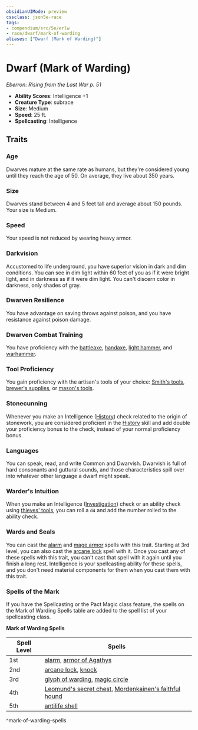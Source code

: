 ```yaml
---
obsidianUIMode: preview
cssclass: json5e-race
tags:
- compendium/src/5e/erlw
- race/dwarf/mark-of-warding
aliases: ["Dwarf (Mark of Warding)"]
---
```


# Dwarf (Mark of Warding)
*Eberron: Rising from the Last War p. 51*

- **Ability Scores**: Intelligence +1
- **Creature Type**: subrace
- **Size**: Medium
- **Speed**: 25 ft.
- **Spellcasting**: Intelligence


## Traits

### Age

Dwarves mature at the same rate as humans, but they're considered young until they reach the age of 50. On average, they live about 350 years.

### Size

Dwarves stand between 4 and 5 feet tall and average about 150 pounds. Your size is Medium.

### Speed

Your speed is not reduced by wearing heavy armor.

### Darkvision

Accustomed to life underground, you have superior vision in dark and dim conditions. You can see in dim light within 60 feet of you as if it were bright light, and in darkness as if it were dim light. You can't discern color in darkness, only shades of gray.

### Dwarven Resilience

You have advantage on saving throws against poison, and you have resistance against poison damage.

### Dwarven Combat Training

You have proficiency with the [battleaxe](battleaxe.md#), [handaxe](handaxe.md#), [light hammer](light-hammer.md#), and [warhammer](warhammer.md#).

### Tool Proficiency

You gain proficiency with the artisan's tools of your choice: [Smith's tools](smiths-tools.md#), [brewer's supplies](brewers-supplies.md#), or [mason's tools](masons-tools.md#).

### Stonecunning

Whenever you make an Intelligence ([History](../../5e-rules/skills.md##History)) check related to the origin of stonework, you are considered proficient in the [History](../../5e-rules/skills.md##History) skill and add double your proficiency bonus to the check, instead of your normal proficiency bonus.

### Languages

You can speak, read, and write Common and Dwarvish. Dwarvish is full of hard consonants and guttural sounds, and those characteristics spill over into whatever other language a dwarf might speak.

### Warder's Intuition

When you make an Intelligence ([Investigation](../../5e-rules/skills.md##Investigation)) check or an ability check using [thieves' tools](thieves-tools.md#), you can roll a `d4` and add the number rolled to the ability check.

### Wards and Seals

You can cast the [alarm](../spells/alarm.md#) and [mage armor](../spells/mage-armor.md#) spells with this trait. Starting at 3rd level, you can also cast the [arcane lock](../spells/arcane-lock.md#) spell with it. Once you cast any of these spells with this trait, you can't cast that spell with it again until you finish a long rest. Intelligence is your spellcasting ability for these spells, and you don't need material components for them when you cast them with this trait.

### Spells of the Mark

If you have the Spellcasting or the Pact Magic class feature, the spells on the Mark of Warding Spells table are added to the spell list of your spellcasting class.

**Mark of Warding Spells**

| Spell Level | Spells |
|-------------|--------|
| 1st | [alarm](../spells/alarm.md#.md#), [armor of Agathys](../spells/armor-of-agathys.md#) |
| 2nd | [arcane lock](../spells/arcane-lock.md#.md#), [knock](../spells/knock.md#) |
| 3rd | [glyph of warding](../spells/glyph-of-warding.md#), [magic circle](../spells/magic-circle.md#) |
| 4th | [Leomund's secret chest](../spells/leomunds-secret-chest.md#), [Mordenkainen's faithful hound](../spells/mordenkainens-faithful-hound.md#) |
| 5th | [antilife shell](../spells/antilife-shell.md#) |
^mark-of-warding-spells